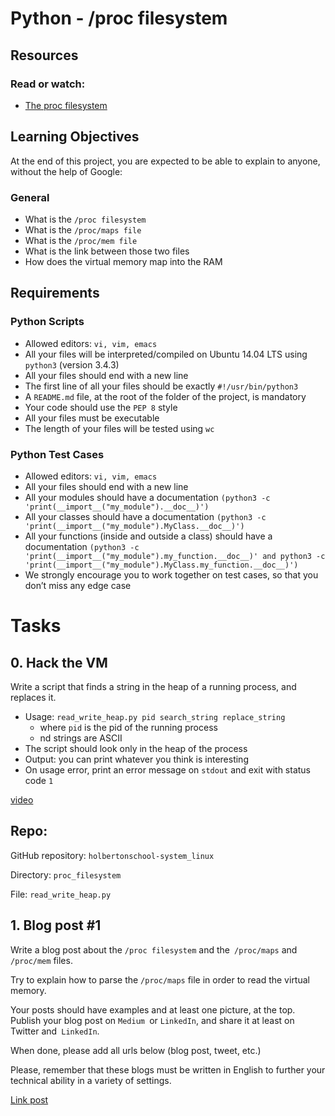 # Python - /proc filesystem

## Resources

### Read or watch:

- [The proc filesystem](https://www.kernel.org/doc/Documentation/filesystems/proc.txt)

## Learning Objectives
At the end of this project, you are expected to be able to explain to anyone, without the help of Google:

### General

- What is the `/proc filesystem`
- What is the `/proc/maps file`
- What is the `/proc/mem file`
- What is the link between those two files
- How does the virtual memory map into the RAM

## Requirements

### Python Scripts

- Allowed editors: `vi, vim, emacs`
- All your files will be interpreted/compiled on Ubuntu 14.04 LTS using `python3` (version 3.4.3)
- All your files should end with a new line
- The first line of all your files should be exactly `#!/usr/bin/python3`
- A `README.md` file, at the root of the folder of the project, is mandatory
- Your code should use the `PEP 8` style
- All your files must be executable
- The length of your files will be tested using `wc`

### Python Test Cases

- Allowed editors: `vi, vim, emacs`
- All your files should end with a new line
- All your modules should have a documentation `(python3 -c 'print(__import__("my_module").__doc__)')`
- All your classes should have a documentation `(python3 -c 'print(__import__("my_module").MyClass.__doc__)')`
- All your functions (inside and outside a class) should have a documentation `(python3 -c 'print(__import__("my_module").my_function.__doc__)' and python3 -c 'print(__import__("my_module").MyClass.my_function.__doc__)')`
- We strongly encourage you to work together on test cases, so that you don’t miss any edge case

# Tasks

## 0. Hack the VM

Write a script that finds a string in the heap of a running process, and replaces it.

- Usage: `read_write_heap.py pid search_string replace_string`
	- where `pid` is the pid of the running process
	- nd strings are ASCII
- The script should look only in the heap of the process
- Output: you can print whatever you think is interesting
- On usage error, print an error message on `stdout` and exit with status code `1`

[video](https://www.youtube.com/watch?v=xcpXT4Bukgk)

## Repo:

GitHub repository: `holbertonschool-system_linux`

Directory: `proc_filesystem`

File: `read_write_heap.py`

## 1. Blog post #1

Write a blog post about the `/proc filesystem` and the` /proc/maps` and `/proc/mem` files.

Try to explain how to parse the `/proc/maps` file in order to read the virtual memory.

Your posts should have examples and at least one picture, at the top. Publish your blog post on `Medium `or `LinkedIn`, and share it at least on Twitter and` LinkedIn`.

When done, please add all urls below (blog post, tweet, etc.)

Please, remember that these blogs must be written in English to further your technical ability in a variety of settings.

[Link post](https://medium.com/@4990/exploring-the-proc-filesystem-789e78ce4fb0)
